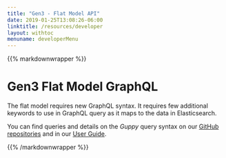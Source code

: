 ```yaml
---
title: "Gen3 - Flat Model API"
date: 2019-01-25T13:08:26-06:00
linktitle: /resources/developer
layout: withtoc
menuname: developerMenu
---
```

{{% markdownwrapper %}}
# Gen3 Flat Model GraphQL

The flat model requires new GraphQL syntax. It requires few additional keywords to use in GraphQL query as it maps to the data in Elasticsearch.

You can find queries and details on the *Guppy* query syntax on our [GitHub repositories](https://github.com/uc-cdis/guppy/blob/master/doc/queries.md) and in our [User Guide](https://gen3.org/resources/user/query-data/#flat-model).


{{% /markdownwrapper %}}
